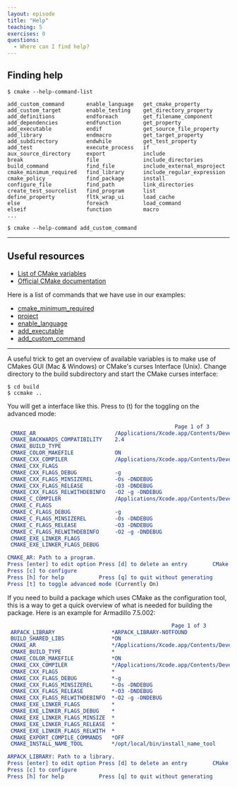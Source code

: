```yaml
---
layout: episode
title: "Help"
teaching: 5
exercises: 0
questions:
  - Where can I find help?
---
```


## Finding help

```shell
$ cmake --help-command-list

add_custom_command       enable_language   get_cmake_property
add_custom_target        enable_testing    get_directory_property
add_definitions          endforeach        get_filename_component
add_dependencies         endfunction       get_property
add_executable           endif             get_source_file_property
add_library              endmacro          get_target_property
add_subdirectory         endwhile          get_test_property
add_test                 execute_process   if
aux_source_directory     export            include
break                    file              include_directories
build_command            find_file         include_external_msproject
cmake_minimum_required   find_library      include_regular_expression
cmake_policy             find_package      install
configure_file           find_path         link_directories
create_test_sourcelist   find_program      list
define_property          fltk_wrap_ui      load_cache
else                     foreach           load_command
elseif                   function          macro
...

$ cmake --help-command add_custom_command
```

---

## Useful resources

- [List of CMake variables](https://cmake.org/Wiki/CMake_Useful_Variables)
- [Official CMake documentation](https://cmake.org/documentation/)

Here is a list of commands that we have use in our examples:

- [cmake_minimum_required](https://cmake.org/cmake/help/latest/command/cmake_minimum_required.html)
- [project](https://cmake.org/cmake/help/latest/command/project.html)
- [enable_language](https://cmake.org/cmake/help/latest/command/enable_language.html)
- [add_executable](https://cmake.org/cmake/help/latest/command/add_executable.html)
- [add_custom_command](https://cmake.org/cmake/help/latest/command/add_custom_command.html)

---

A useful trick to get an overview of available variables is to make use of
CMakes GUI (Mac & Windows) or CMake's curses Interface (Unix). Change directory
to the build subdirectory and start the CMake curses interface:

```shell
$ cd build
$ ccmake ..
```

You will get a interface like this. Press to (t) for the toggling on the advanced mode:
```cmake
                                                     Page 1 of 3
 CMAKE_AR                         /Applications/Xcode.app/Contents/Developer/Toolch
 CMAKE_BACKWARDS_COMPATIBILITY    2.4
 CMAKE_BUILD_TYPE
 CMAKE_COLOR_MAKEFILE             ON
 CMAKE_CXX_COMPILER               /Applications/Xcode.app/Contents/Developer/Toolch
 CMAKE_CXX_FLAGS
 CMAKE_CXX_FLAGS_DEBUG            -g
 CMAKE_CXX_FLAGS_MINSIZEREL       -Os -DNDEBUG
 CMAKE_CXX_FLAGS_RELEASE          -O3 -DNDEBUG
 CMAKE_CXX_FLAGS_RELWITHDEBINFO   -O2 -g -DNDEBUG
 CMAKE_C_COMPILER                 /Applications/Xcode.app/Contents/Developer/Toolch
 CMAKE_C_FLAGS
 CMAKE_C_FLAGS_DEBUG              -g
 CMAKE_C_FLAGS_MINSIZEREL         -Os -DNDEBUG
 CMAKE_C_FLAGS_RELEASE            -O3 -DNDEBUG
 CMAKE_C_FLAGS_RELWITHDEBINFO     -O2 -g -DNDEBUG
 CMAKE_EXE_LINKER_FLAGS
 CMAKE_EXE_LINKER_FLAGS_DEBUG

CMAKE_AR: Path to a program.
Press [enter] to edit option Press [d] to delete an entry        CMake Version 3.7.1
Press [c] to configure
Press [h] for help           Press [q] to quit without generating
Press [t] to toggle advanced mode (Currently On)
```

If you need to build a package which uses CMake as the configuration tool, this
is a way to get a quick overview of what is needed for building the package.
Here is an example for Armadillo 7.5.002:
```cmake
                                                    Page 1 of 3
 ARPACK_LIBRARY                  *ARPACK_LIBRARY-NOTFOUND
 BUILD_SHARED_LIBS               *ON
 CMAKE_AR                        */Applications/Xcode.app/Contents/Developer/Toolch
 CMAKE_BUILD_TYPE                *
 CMAKE_COLOR_MAKEFILE            *ON
 CMAKE_CXX_COMPILER              */Applications/Xcode.app/Contents/Developer/Toolch
 CMAKE_CXX_FLAGS                 *
 CMAKE_CXX_FLAGS_DEBUG           *-g
 CMAKE_CXX_FLAGS_MINSIZEREL      *-Os -DNDEBUG
 CMAKE_CXX_FLAGS_RELEASE         *-O3 -DNDEBUG
 CMAKE_CXX_FLAGS_RELWITHDEBINFO  *-O2 -g -DNDEBUG
 CMAKE_EXE_LINKER_FLAGS          *
 CMAKE_EXE_LINKER_FLAGS_DEBUG    *
 CMAKE_EXE_LINKER_FLAGS_MINSIZE  *
 CMAKE_EXE_LINKER_FLAGS_RELEASE  *
 CMAKE_EXE_LINKER_FLAGS_RELWITH  *
 CMAKE_EXPORT_COMPILE_COMMANDS   *OFF
 CMAKE_INSTALL_NAME_TOOL         */opt/local/bin/install_name_tool

ARPACK_LIBRARY: Path to a library.
Press [enter] to edit option Press [d] to delete an entry        CMake Version 3.7.1
Press [c] to configure
Press [h] for help           Press [q] to quit without generating
```
